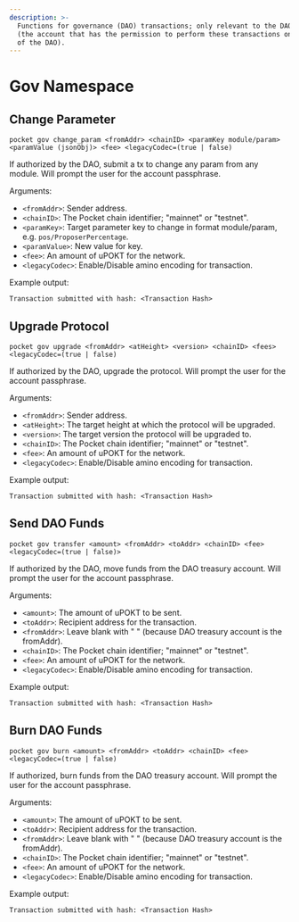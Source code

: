 ```yaml
---
description: >-
  Functions for governance (DAO) transactions; only relevant to the DAOowner
  (the account that has the permission to perform these transactions on behalf
  of the DAO).
---
```


# Gov Namespace

## Change Parameter

```text
pocket gov change_param <fromAddr> <chainID> <paramKey module/param> <paramValue (jsonObj)> <fee> <legacyCodec=(true | false)
```

If authorized by the DAO, submit a tx to change any param from any module. Will prompt the user for the account passphrase.

Arguments:

* `<fromAddr>`: Sender address.
* `<chainID>`: The Pocket chain identifier; "mainnet" or "testnet".
* `<paramKey>`: Target parameter key to change in format module/param, e.g. `pos/ProposerPercentage`.
* `<paramValue>`: New value for key.
* `<fee>`:  An amount of uPOKT for the network.
* `<legacyCodec>`: Enable/Disable amino encoding for transaction.

Example output:

```text
Transaction submitted with hash: <Transaction Hash>
```

## Upgrade Protocol

```text
pocket gov upgrade <fromAddr> <atHeight> <version> <chainID> <fees> <legacyCodec=(true | false)
```

If authorized by the DAO, upgrade the protocol. Will prompt the user for the account passphrase.

Arguments:

* `<fromAddr>`: Sender address.
* `<atHeight>`: The target height at which the protocol will be upgraded.
* `<version>`: The target version the protocol will be upgraded to.
* `<chainID>`: The Pocket chain identifier; "mainnet" or "testnet".
* `<fee>`:  An amount of uPOKT for the network.
* `<legacyCodec>`: Enable/Disable amino encoding for transaction.

Example output:

```text
Transaction submitted with hash: <Transaction Hash>
```

## Send DAO Funds

```text
pocket gov transfer <amount> <fromAddr> <toAddr> <chainID> <fee> <legacyCodec=(true | false)>
```

If authorized by the DAO, move funds from the DAO treasury account. Will prompt the user for the account passphrase.

Arguments:

* `<amount>`: The amount of uPOKT to be sent.
* `<toAddr>`: Recipient address for the transaction.
* `<fromAddr>`: Leave blank with " " \(because DAO treasury account is the fromAddr\).
* `<chainID>`: The Pocket chain identifier; "mainnet" or "testnet".
* `<fee>`:  An amount of uPOKT for the network.
* `<legacyCodec>`: Enable/Disable amino encoding for transaction.

Example output:

```text
Transaction submitted with hash: <Transaction Hash>
```

## Burn DAO Funds

```text
pocket gov burn <amount> <fromAddr> <toAddr> <chainID> <fee> <legacyCodec=(true | false)
```

If authorized, burn funds from the DAO treasury account. Will prompt the user for the account passphrase.

Arguments:

* `<amount>`: The amount of uPOKT to be sent.
* `<toAddr>`: Recipient address for the transaction.
* `<fromAddr>`: Leave blank with " " \(because DAO treasury account is the fromAddr\).
* `<chainID>`: The Pocket chain identifier; "mainnet" or "testnet".
* `<fee>`:  An amount of uPOKT for the network.
* `<legacyCodec>`: Enable/Disable amino encoding for transaction.

Example output:

```text
Transaction submitted with hash: <Transaction Hash>
```

